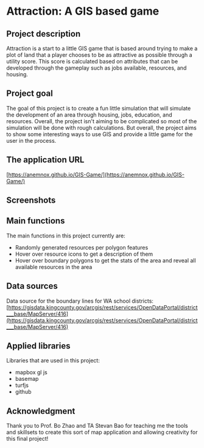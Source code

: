 # Attraction: A GIS based game

## Project description

Attraction is a start to a little GIS game that is based around trying to make a
plot of land that a player chooses to be as attractive as possible through a
utility score. This score is calculated based on attributes that can be developed
through the gameplay such as jobs available, resources, and housing. 

## Project goal

The goal of this project is to create a fun little simulation that will simulate the development
of an area through housing, jobs, education, and resources. Overall, the project isn't aiming to
be complicated so most of the simulation will be done with rough calculations. But overall, the
project aims to show some interesting ways to use GIS and provide a little game for the user in
the process. 

## The application URL

[https://anemnox.github.io/GIS-Game/](https://anemnox.github.io/GIS-Game/)

## Screenshots
## Main functions

The main functions in this project currently are:
- Randomly generated resources per polygon features
- Hover over resource icons to get a description of them
- Hover over boundary polygons to get the stats of the area and reveal all available resources in the area

## Data sources

Data source for the boundary lines for WA school districts: [https://gisdata.kingcounty.gov/arcgis/rest/services/OpenDataPortal/district___base/MapServer/416](https://gisdata.kingcounty.gov/arcgis/rest/services/OpenDataPortal/district___base/MapServer/416)

## Applied libraries

Libraries that are used in this project:
- mapbox gl js
- basemap
- turfjs
- github

## Acknowledgment
Thank you to Prof. Bo Zhao and TA Stevan Bao for teaching me the tools and skillsets to create this sort of map application and allowing creativity for this final project!

